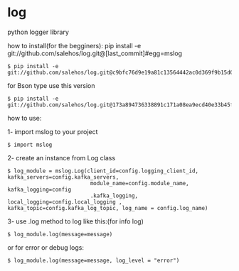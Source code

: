 # log
python logger library

how to install(for the begginers):
pip install -e git://github.com/salehos/log.git@[last_commit]#egg=mslog
 ```console
 $ pip install -e git://github.com/salehos/log.git@c9bfc76d9e19a81c13564442ac0d369f9b15d00c#egg=mslog
```


for Bson type use this version

 ```console
$ pip install -e git://github.com/salehos/log.git@173a894736338891c171a08ea9ecd40e33b45f42#egg=mslog
```

how to use:

1- import mslog to your project
 ```console
$ import mslog
```

2- create an instance from Log class 

 ```console
$ log_module = mslog.Log(client_id=config.logging_client_id, kafka_servers=config.kafka_servers,
                           module_name=config.module_name, kafka_logging=config
                           .kafka_logging, local_logging=config.local_logging , kafka_topic=config.kafka_log_topic, log_name = config.log_name)
```

3- use .log method to log like this:(for info log)

 ```console
$ log_module.log(message=message)
```

or for error or debug logs:

 ```console
$ log_module.log(message=message, log_level = "error")
```
